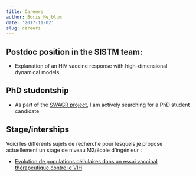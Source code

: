 ```yaml
---
title: Careers
author: Boris Hejblum
date: '2017-11-02'
slug: careers
---
```


## Postdoc position in the SISTM team:

  * Explanation of an HIV vaccine response with high-dimensional dynamical models

## PhD studentship

  * As part of the [SWAGR project](https://team.inria.fr/swagr/), I am actively searching for a PhD student candidate

## Stage/interships

Voici les différents sujets de recherche pour lesquels je propose actuellement un stage de niveau M2/école d'ingénieur :

  * [Evolution de populations céllulaires dans un essai vaccinal thérapeutique contre le VIH](https://borishejblum.files.wordpress.com/2017/11/stagem2findetude_2018_gatingdalia.pdf)
